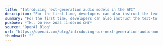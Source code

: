 ```yaml
---
title: "Introducing next-generation audio models in the API"
description: "For the first time, developers can also instruct the text-to-speech model to speak in a specific way—for example, “talk like a sympathetic customer service agent”—unlocking a new level of customization for voice agents."
summary: "For the first time, developers can also instruct the text-to-speech model to speak in a specific way—for example, “talk like a sympathetic customer service agent”—unlocking a new level of customization for voice agents."
pubDate: "Thu, 20 Mar 2025 11:00:00 GMT"
source: "OpenAI Blog"
url: "https://openai.com/blog/introducing-our-next-generation-audio-models"
thumbnail: ""
---
```


